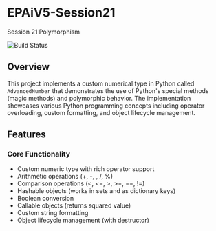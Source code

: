 # EPAiV5-Session21
Session 21 Polymorphism

![Build Status](https://github.com/aravindchakravarti/EPAiV5-Session21/actions/workflows/python-app.yml/badge.svg)


## Overview

This project implements a custom numerical type in Python called `AdvancedNumber` that demonstrates the use of Python's special methods (magic methods) and polymorphic behavior. The implementation showcases various Python programming concepts including operator overloading, custom formatting, and object lifecycle management.

## Features
### Core Functionality

- Custom numeric type with rich operator support
- Arithmetic operations (+, -, , /, %)
- Comparison operations (<, <=, >, >=, ==, !=)
- Hashable objects (works in sets and as dictionary keys)
- Boolean conversion
- Callable objects (returns squared value)
- Custom string formatting
- Object lifecycle management (with destructor)